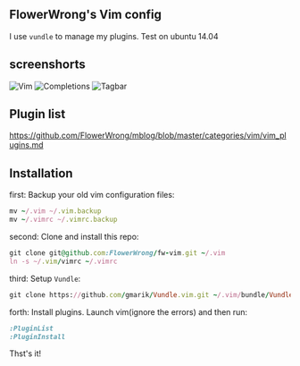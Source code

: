 ## FlowerWrong's Vim config

I use `vundle` to manage my plugins. Test on ubuntu 14.04

## screenshorts

![Vim](https://raw.githubusercontent.com/FlowerWrong/fw-vim/master/screenshorts/fw-vim.png)
![Completions](https://raw.githubusercontent.com/FlowerWrong/fw-vim/master/screenshorts/fw-autocomplete.png)
![Tagbar](https://raw.githubusercontent.com/FlowerWrong/fw-vim/master/screenshorts/fw-tagbar.png)

## Plugin list

https://github.com/FlowerWrong/mblog/blob/master/categories/vim/vim_plugins.md

## Installation

first: Backup your old vim configuration files:
```ruby
mv ~/.vim ~/.vim.backup
mv ~/.vimrc ~/.vimrc.backup
```
second: Clone and install this repo:
```ruby
git clone git@github.com:FlowerWrong/fw-vim.git ~/.vim
ln -s ~/.vim/vimrc ~/.vimrc
```
third: Setup `Vundle`:
```ruby
git clone https://github.com/gmarik/Vundle.vim.git ~/.vim/bundle/Vundle.vim
```
forth: Install plugins. Launch vim(ignore the errors) and then run:
```ruby
:PluginList
:PluginInstall
```
Thst's it!
